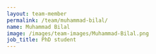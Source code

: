 ```yaml
---
layout: team-member
permalink: /team/muhammad-bilal/
name: Muhammad Bilal
image: /images/team-images/Muhammad-Bilal.png
job_title: PhD student
---
```


